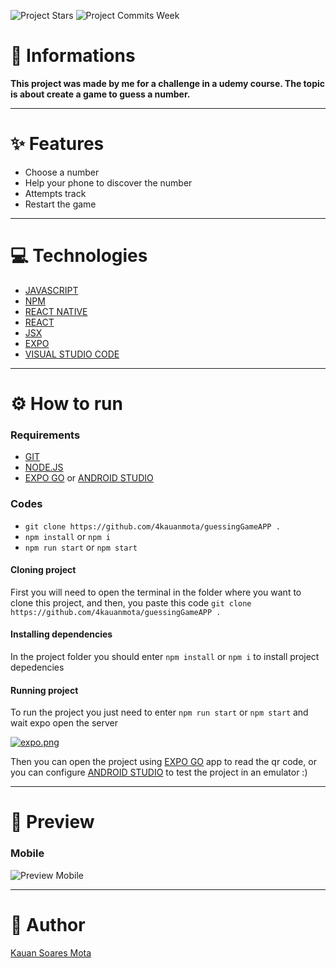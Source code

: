 ![Project Stars](https://img.shields.io/github/stars/4kauanmota/guessingGameAPP?color=1e90ff) ![Project Commits Week](https://img.shields.io/github/commit-activity/w/4kauanmota/guessingGameAPP?color=1e90ff)

# 📄 **Informations**
**This project was made by me for a challenge in a udemy course. The topic is about create a game to guess a number.**

---

# ✨ **Features**
+ Choose a number
+ Help your phone to discover the number
+ Attempts track
+ Restart the game

---

# 💻 **Technologies**
+ [JAVASCRIPT](https://developer.mozilla.org/pt-BR/docs/Web/JavaScript)
+ [NPM](https://www.npmjs.com/)
+ [REACT NATIVE](https://reactnative.dev/)
+ [REACT](https://react.dev/)
+ [JSX](https://pt-br.legacy.reactjs.org/docs/introducing-jsx.html)
+ [EXPO](https://expo.dev/)
+ [VISUAL STUDIO CODE](https://code.visualstudio.com/)

---

# ⚙️ **How to run**
### Requirements
+ [GIT](https://git-scm.com/)
+ [NODE.JS](https://nodejs.org/en)
+ [EXPO GO](https://expo.dev/client) or [ANDROID STUDIO](https://developer.android.com/studio)

### Codes
+ `git clone https://github.com/4kauanmota/guessingGameAPP .`
+ `npm install` or `npm i`
+ `npm run start` or `npm start`

#### Cloning project
First you will need to open the terminal in the folder where you want to clone this project, and then, you paste this code `git clone https://github.com/4kauanmota/guessingGameAPP .`

#### Installing dependencies
In the project folder you should enter `npm install` or `npm i` to install project depedencies

#### Running project
To run the project you just need to enter `npm run start` or `npm start` and wait expo open the server

[![expo.png](https://i.postimg.cc/Pqm30bTR/expo.png)](https://postimg.cc/HJk9yyJw)

Then you can open the project using [EXPO GO](https://expo.dev/client) app to read the qr code, or you can configure [ANDROID STUDIO](https://developer.android.com/studio) to test the project in an emulator :)

---

# 👀 **Preview**

### Mobile
![Preview Mobile](https://i.postimg.cc/R056NKK9/guessing-Game-APP.gif)

---

# 📝 **Author**
[Kauan Soares Mota](https://github.com/4kauanmota)

